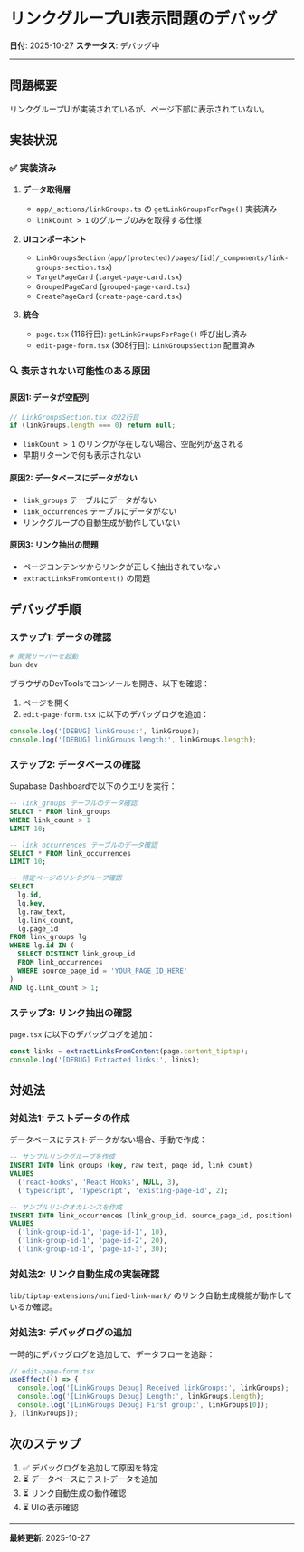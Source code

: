 # リンクグループUI表示問題のデバッグ

**日付**: 2025-10-27
**ステータス**: デバッグ中

---

## 問題概要

リンクグループUIが実装されているが、ページ下部に表示されていない。

## 実装状況

### ✅ 実装済み

1. **データ取得層**
   - `app/_actions/linkGroups.ts` の `getLinkGroupsForPage()` 実装済み
   - `linkCount > 1` のグループのみを取得する仕様

2. **UIコンポーネント**
   - `LinkGroupsSection` (`app/(protected)/pages/[id]/_components/link-groups-section.tsx`)
   - `TargetPageCard` (`target-page-card.tsx`)
   - `GroupedPageCard` (`grouped-page-card.tsx`)
   - `CreatePageCard` (`create-page-card.tsx`)

3. **統合**
   - `page.tsx` (116行目): `getLinkGroupsForPage()` 呼び出し済み
   - `edit-page-form.tsx` (308行目): `LinkGroupsSection` 配置済み

### 🔍 表示されない可能性のある原因

#### 原因1: データが空配列
```typescript
// LinkGroupsSection.tsx の22行目
if (linkGroups.length === 0) return null;
```

- `linkCount > 1` のリンクが存在しない場合、空配列が返される
- 早期リターンで何も表示されない

#### 原因2: データベースにデータがない
- `link_groups` テーブルにデータがない
- `link_occurrences` テーブルにデータがない
- リンクグループの自動生成が動作していない

#### 原因3: リンク抽出の問題
- ページコンテンツからリンクが正しく抽出されていない
- `extractLinksFromContent()` の問題

## デバッグ手順

### ステップ1: データの確認

```bash
# 開発サーバーを起動
bun dev
```

ブラウザのDevToolsでコンソールを開き、以下を確認：

1. ページを開く
2. `edit-page-form.tsx` に以下のデバッグログを追加：

```typescript
console.log('[DEBUG] linkGroups:', linkGroups);
console.log('[DEBUG] linkGroups length:', linkGroups.length);
```

### ステップ2: データベースの確認

Supabase Dashboardで以下のクエリを実行：

```sql
-- link_groups テーブルのデータ確認
SELECT * FROM link_groups 
WHERE link_count > 1
LIMIT 10;

-- link_occurrences テーブルのデータ確認
SELECT * FROM link_occurrences
LIMIT 10;

-- 特定ページのリンクグループ確認
SELECT 
  lg.id,
  lg.key,
  lg.raw_text,
  lg.link_count,
  lg.page_id
FROM link_groups lg
WHERE lg.id IN (
  SELECT DISTINCT link_group_id 
  FROM link_occurrences 
  WHERE source_page_id = 'YOUR_PAGE_ID_HERE'
)
AND lg.link_count > 1;
```

### ステップ3: リンク抽出の確認

`page.tsx` に以下のデバッグログを追加：

```typescript
const links = extractLinksFromContent(page.content_tiptap);
console.log('[DEBUG] Extracted links:', links);
```

## 対処法

### 対処法1: テストデータの作成

データベースにテストデータがない場合、手動で作成：

```sql
-- サンプルリンクグループを作成
INSERT INTO link_groups (key, raw_text, page_id, link_count)
VALUES 
  ('react-hooks', 'React Hooks', NULL, 3),
  ('typescript', 'TypeScript', 'existing-page-id', 2);

-- サンプルリンクオカレンスを作成
INSERT INTO link_occurrences (link_group_id, source_page_id, position)
VALUES 
  ('link-group-id-1', 'page-id-1', 10),
  ('link-group-id-1', 'page-id-2', 20),
  ('link-group-id-1', 'page-id-3', 30);
```

### 対処法2: リンク自動生成の実装確認

`lib/tiptap-extensions/unified-link-mark/` のリンク自動生成機能が動作しているか確認。

### 対処法3: デバッグログの追加

一時的にデバッグログを追加して、データフローを追跡：

```typescript
// edit-page-form.tsx
useEffect(() => {
  console.log('[LinkGroups Debug] Received linkGroups:', linkGroups);
  console.log('[LinkGroups Debug] Length:', linkGroups.length);
  console.log('[LinkGroups Debug] First group:', linkGroups[0]);
}, [linkGroups]);
```

## 次のステップ

1. ✅ デバッグログを追加して原因を特定
2. ⏳ データベースにテストデータを追加
3. ⏳ リンク自動生成の動作確認
4. ⏳ UIの表示確認

---

**最終更新**: 2025-10-27
